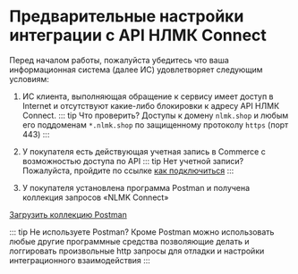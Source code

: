 # Предварительные настройки интеграции с API НЛМК Connect

Перед началом работы, пожалуйста убедитесь что ваша информационная система (далее ИС) удовлетворяет следующим условиям:

1. ИС клиента, выполняющая обращение к сервису имеет доступ в Internet и отсутствуют какие-либо блокировки к адресу API НЛМК Connect. 
::: tip Что проверить?
Доступы к домену `nlmk.shop` и любым его поддоменам `*.nlmk.shop` по защищенному протоколу `https` (порт 443)
:::

2.	У покупателя есть действующая учетная запись в Commerce с возможностью доступа по API
::: tip Нет учетной записи?
Пожалуйста, пройдите по ссылке [как подключиться](/guide/#как-подкnючиться)
:::

3.	У покупателя установлена программа Postman и получена коллекция запросов «NLMK Connect»

[Загрузить коллекцию Postman](https://doc.nlmk.online/NLMK_Connect_postman_collection.json)

::: tip Не используете Postman? 
Кроме Postman можно использовать любые другие программные средства позволяющие делать и логгировать произвольные http запросы для отладки и настройки интеграционного взаимодействия
:::